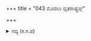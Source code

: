 +++
title = "043 ಮೊದಲು ಧೃತರಾಷ್ಟ್ರಙ್ಗೆ"

+++

<details><summary>ಗದ್ಯ (ಕ.ಗ.ಪ) </summary>

43. ಆರಂಭದಲ್ಲಿ ಧೃತರಾಷ್ಟ್ರನಿಗೆ ಈ ದೇಹ ಹುಟ್ಟಿತು. ಅನಂತರ ಧರ್ಮರಾಯನಿಂದ ಇದು ಬದುಕಿತು. ಹಾಗಾಗಿ ಅವರೊಡನೆ ಮತ್ಸರವೆ ? ಆ ದುಷ್ಟತನ ಸಾಕು. ಈಗ ವೈರಾಗ್ಯದಿಂದ ದೇಹವನ್ನು ಬಿಡುತ್ತೇನೆಯೇ ವಿನಾ ಹೆದರಿಕೆ, ಅವಮಾನಗಳಿಂದಲ್ಲ.  ನೀವು ಹೊರಡಿರಿ ಎಂದು ಕೌರವನು ಹೇಳಿದನು.
</details>
